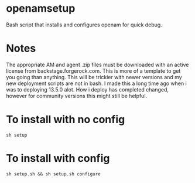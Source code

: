 # openamsetup
Bash script that installs and configures openam for quick debug. 

# Notes
The appropriate AM and agent .zip files must be downloaded with an active license from backstage.forgerock.com.
This is more of a template to get you going than anything. 
This will be trickier with newer versions and my new deployment scripts are not in bash.
I made this a long time ago when i was to deploying 13.5.0 alot. How i deploy has completed changed, however for community versions this might still be helpful.


# To install with no config
```sh setup```

# To install with config
```sh setup.sh && sh setup.sh configure```
